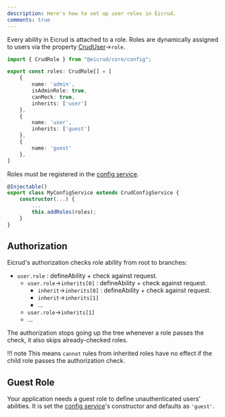 ```yaml
---
description: Here's how to set up user roles in Eicrud.
comments: true
---
```


Every ability in Eicrud is attached to a role. Roles are dynamically assigned to users via the property [CrudUser](../user/definition.md)->`role`.

```typescript title="eicrud.roles.ts"
import { CrudRole } from "@eicrud/core/config";

export const roles: CrudRole[] = [
    { 
        name: 'admin', 
        isAdminRole: true,
        canMock: true,
        inherits: ['user']
    },
    { 
        name: 'user', 
        inherits: ['guest']
    },
    { 
        name: 'guest'
    },
]
```

Roles must be registered in the [config service](../configuration/service.md).
```typescript
@Injectable()
export class MyConfigService extends CrudConfigService {
    constructor(...) {
        ...
        this.addRoles(roles);
    }
}
```

## Authorization

Eicrud's authorization checks role ability from root to branches:  

- `user.role` : defineAbility + check against request.
    - `user.role`->`inherits[0]` : defineAbility + check against request.
        - `inherit`->`inherits[0]` : defineAbility + check against request.
        - `inherit`->`inherits[1]`
        - ...
    - `user.role`->`inherits[1]`
    - ...

The authorization stops going up the tree whenever a role passes the check, it also skips already-checked roles.

!!! note
    This means `cannot` rules from inherited roles have no effect if the child role passes the authorization check.

## Guest Role
Your application needs a guest role to define unauthenticated users' abilities. It is set the [config service](../configuration/service.md)'s constructor and defaults as `'guest'`.  
